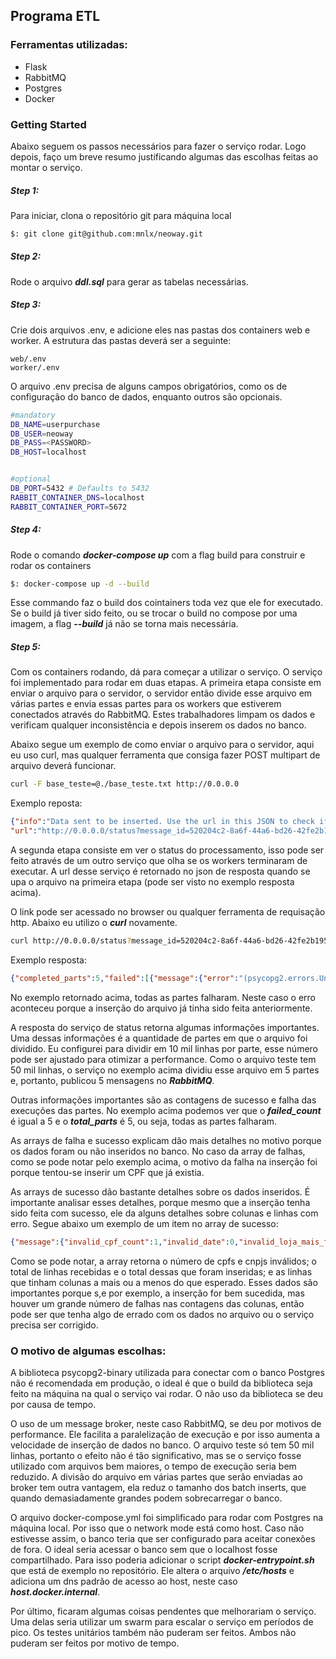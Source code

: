 ## Programa ETL
### Ferramentas utilizadas:

* Flask
* RabbitMQ
* Postgres
* Docker
### Getting Started

Abaixo seguem os passos necessários para fazer o serviço rodar. Logo depois, faço um breve resumo justificando algumas das escolhas feitas ao montar o serviço.
 
##### Step 1:
Para iniciar, clona o repositório git para máquina local

```sh
$: git clone git@github.com:mnlx/neoway.git
```

##### Step 2:
Rode o arquivo ***ddl.sql*** para gerar as tabelas necessárias. 

##### Step 3:
Crie dois arquivos .env, e adicione eles nas pastas dos containers web e worker. A estrutura das pastas deverá ser a seguinte:
```
web/.env
worker/.env
```
O arquivo .env precisa de alguns campos obrigatórios, como os de configuração do banco de dados, enquanto outros são opcionais.
 ```sh
#mandatory
DB_NAME=userpurchase
DB_USER=neoway
DB_PASS=<PASSWORD>
DB_HOST=localhost


#optional
DB_PORT=5432 # Defaults to 5432
RABBIT_CONTAINER_DNS=localhost
RABBIT_CONTAINER_PORT=5672
```
##### Step 4:
Rode o comando ***docker-compose up*** com a flag build para construir e rodar os containers
```sh
$: docker-compose up -d --build 
```
Esse commando faz o build dos cointainers toda vez que ele for executado. Se o build já tiver sido feito, ou se trocar o build no compose por uma imagem, a flag ***--build*** já não se torna mais necessária.

##### Step 5:
Com os containers rodando, dá para começar a utilizar o serviço. O serviço foi implementado para rodar em duas etapas. A primeira etapa consiste em enviar o arquivo para o servidor, o servidor então divide esse arquivo em várias partes e envia essas partes para os workers que estiverem conectados através do RabbitMQ. Estes trabalhadores limpam os dados e verificam qualquer inconsistência e depois inserem os dados no banco.

Abaixo segue um exemplo de como enviar o arquivo para o servidor, aqui eu uso curl, mas qualquer ferramenta que consiga fazer POST multipart de arquivo deverá funcionar.
```sh
curl -F base_teste=@./base_teste.txt http://0.0.0.0
```
Exemplo reposta:

```json
{"info":"Data sent to be inserted. Use the url in this JSON to check if upload is complete.",
"url":"http://0.0.0.0/status?message_id=520204c2-8a6f-44a6-bd26-42fe2b19515e"}
```

A segunda etapa consiste em ver o status do processamento, isso pode ser feito através de um outro serviço que olha se os workers terminaram de executar. A url desse serviço é retornado no json de resposta quando se upa o arquivo na primeira etapa (pode ser visto no exemplo resposta acima).

O link pode ser acessado no browser ou qualquer ferramenta de requisação http. Abaixo eu utilizo o ***curl*** novamente.

```sh
curl http://0.0.0.0/status?message_id=520204c2-8a6f-44a6-bd26-42fe2b19515e
```
Exemplo resposta: 

```json
{"completed_parts":5,"failed":[{"message":{"error":"(psycopg2.errors.UniqueViolation) duplicate key value violates unique constraint \"user_purchase_cpf_key\"\nDETAIL:  Key (cpf)=(041.091.641-25) already exists.\n"},"part":1,"status":"fail"},{"message":{"error":"(psycopg2.errors.UniqueViolation) duplicate key value violates unique constraint \"user_purchase_cpf_key\"\nDETAIL:  Key (cpf)=(093.520.454-75) already exists.\n"},"part":2,"status":"fail"},{"message":{"error":"(psycopg2.errors.UniqueViolation) duplicate key value violates unique constraint \"user_purchase_cpf_key\"\nDETAIL:  Key (cpf)=(442.944.330-00) already exists.\n"},"part":3,"status":"fail"},{"message":{"error":"(psycopg2.errors.UniqueViolation) duplicate key value violates unique constraint \"user_purchase_cpf_key\"\nDETAIL:  Key (cpf)=(032.812.939-99) already exists.\n"},"part":4,"status":"fail"},{"message":{"error":"(psycopg2.errors.UniqueViolation) duplicate key value violates unique constraint \"user_purchase_cpf_key\"\nDETAIL:  Key (cpf)=(059.147.058-60) already exists.\n"},"part":5,"status":"fail"}],"failed_count":5,"message_id":"520204c2-8a6f-44a6-bd26-42fe2b19515e","status":"completed","success":[],"success_count":0,"total_parts":5}
```
No exemplo retornado acima, todas as partes falharam. Neste caso o erro aconteceu porque a inserção do arquivo já tinha sido feita anteriormente.

A resposta do serviço de status retorna algumas informações importantes. Uma dessas informações é a quantidade de partes em que o arquivo foi dividido. Eu configurei para dividir em 10 mil linhas por parte, esse número pode ser ajustado para otimizar a performance. Como o arquivo teste tem 50 mil linhas, o serviço no exemplo acima dividiu esse arquivo em 5 partes e, portanto, publicou 5 mensagens no ***RabbitMQ***. 

Outras informações importantes são as contagens de sucesso e falha das execuções das partes. No exemplo acima podemos ver que o ***failed_count*** é igual a 5 e o ***total_parts*** é 5, ou seja, todas as partes falharam.  

As arrays de falha e sucesso explicam dão mais detalhes no motivo porque os dados foram ou não inseridos no banco. No caso da array de falhas, como se pode notar pelo exemplo acima, o motivo da falha na inserção foi porque tentou-se inserir um CPF que já existia. 

As arrays de sucesso dão bastante detalhes sobre os dados inseridos. É importante analisar esses detalhes, porque mesmo que a inserção tenha sido feita com sucesso, ele da alguns detalhes sobre colunas e linhas com erro. Segue abaixo um exemplo de um item no array de sucesso:

```json
{"message":{"invalid_cpf_count":1,"invalid_date":0,"invalid_loja_mais_frequente":0,"invalid_loja_ultima_compra":0,"total_added":10000,"total_rows":10000,"wrong_columns_count":0},"part":1,"status":"success"}
````

Como se pode notar, a array retorna o número de cpfs e cnpjs inválidos; o total de linhas recebidas e o total dessas que foram inseridas; e as linhas que tinham colunas a mais ou a menos do que esperado. Esses dados são importantes porque s,e por exemplo, a inserção for bem sucedida, mas houver um grande número de falhas nas contagens das colunas, então pode ser que tenha algo de errado com os dados no arquivo ou o serviço precisa ser corrigido. 


### O motivo de algumas escolhas:

A biblioteca psycopg2-binary utilizada para conectar com o banco Postgres não é recomendada em produção, o ideal é que o build da biblioteca seja feito na máquina na qual o serviço vai rodar. O não uso da biblioteca se deu por causa de tempo.

O uso de um message broker, neste caso RabbitMQ, se deu por motivos de performance. Ele facilita a paralelização de execução e por isso aumenta a velocidade de inserção de dados no banco. O arquivo teste só tem 50 mil linhas, portanto o efeito não é tão significativo, mas se o serviço fosse utilizado com arquivos bem maiores, o tempo de execução seria bem reduzido. A divisão do arquivo em várias partes que serão enviadas ao broker tem outra vantagem, ela reduz o tamanho dos batch inserts, que quando demasiadamente grandes podem sobrecarregar o banco.

O arquivo docker-compose.yml foi simplificado para rodar com Postgres na máquina local. Por isso que o network mode está como host. Caso não estivesse assim, o banco teria que ser configurado para aceitar conexões de fora. O ideal seria acessar o banco sem que o localhost fosse compartilhado. Para isso poderia adicionar o script ***docker-entrypoint.sh*** que está de exemplo no repositório. Ele altera o arquivo ***/etc/hosts*** e adiciona um dns padrão de acesso ao host, neste caso ***host.docker.internal***.

Por último, ficaram algumas coisas pendentes que melhorariam o serviço. Uma delas seria utilizar um swarm para escalar o serviço em períodos de pico. Os testes unitários também não puderam ser feitos. Ambos não puderam ser feitos por motivo de tempo.

